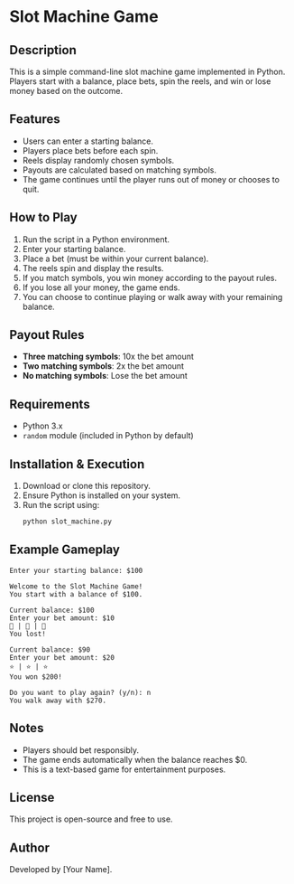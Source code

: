 # Slot Machine Game

## Description
This is a simple command-line slot machine game implemented in Python. Players start with a balance, place bets, spin the reels, and win or lose money based on the outcome.

## Features
- Users can enter a starting balance.
- Players place bets before each spin.
- Reels display randomly chosen symbols.
- Payouts are calculated based on matching symbols.
- The game continues until the player runs out of money or chooses to quit.

## How to Play
1. Run the script in a Python environment.
2. Enter your starting balance.
3. Place a bet (must be within your current balance).
4. The reels spin and display the results.
5. If you match symbols, you win money according to the payout rules.
6. If you lose all your money, the game ends.
7. You can choose to continue playing or walk away with your remaining balance.

## Payout Rules
- **Three matching symbols**: 10x the bet amount
- **Two matching symbols**: 2x the bet amount
- **No matching symbols**: Lose the bet amount

## Requirements
- Python 3.x
- `random` module (included in Python by default)

## Installation & Execution
1. Download or clone this repository.
2. Ensure Python is installed on your system.
3. Run the script using:
   ```bash
   python slot_machine.py
   ```

## Example Gameplay
```
Enter your starting balance: $100

Welcome to the Slot Machine Game!
You start with a balance of $100.

Current balance: $100
Enter your bet amount: $10
🍒 | 🍋 | 🔔
You lost!

Current balance: $90
Enter your bet amount: $20
⭐️ | ⭐️ | ⭐️
You won $200!

Do you want to play again? (y/n): n
You walk away with $270.
```

## Notes
- Players should bet responsibly.
- The game ends automatically when the balance reaches $0.
- This is a text-based game for entertainment purposes.

## License
This project is open-source and free to use.

## Author
Developed by [Your Name].

